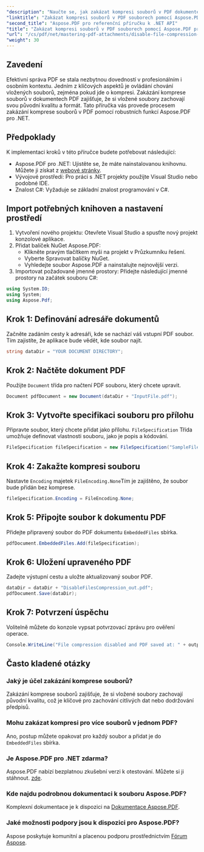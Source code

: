 ```yaml
---
"description": "Naučte se, jak zakázat kompresi souborů v PDF dokumentech pomocí Aspose.PDF pro .NET. Tento podrobný návod vás krok za krokem provede procesem zajištění vložených souborů."
"linktitle": "Zakázat kompresi souborů v PDF souborech pomocí Aspose.PDF pro .NET"
"second_title": "Aspose.PDF pro referenční příručku k .NET API"
"title": "Zakázat kompresi souborů v PDF souborech pomocí Aspose.PDF pro .NET"
"url": "/cs/pdf/net/mastering-pdf-attachments/disable-file-compression-in-pdf-files/"
"weight": 30
---
```


## Zavedení

Efektivní správa PDF se stala nezbytnou dovedností v profesionálním i osobním kontextu. Jedním z klíčových aspektů je ovládání chování vložených souborů, zejména pokud jde o kompresi. Zakázání komprese souborů v dokumentech PDF zajišťuje, že si vložené soubory zachovají svou původní kvalitu a formát. Tato příručka vás provede procesem zakázání komprese souborů v PDF pomocí robustních funkcí Aspose.PDF pro .NET.

## Předpoklady

K implementaci kroků v této příručce budete potřebovat následující:

- Aspose.PDF pro .NET: Ujistěte se, že máte nainstalovanou knihovnu. Můžete ji získat z [webové stránky](https://releases.aspose.com/pdf/net/).  
- Vývojové prostředí: Pro práci s .NET projekty použijte Visual Studio nebo podobné IDE.
- Znalost C#: Vyžaduje se základní znalost programování v C#.

## Import potřebných knihoven a nastavení prostředí

1. Vytvoření nového projektu: Otevřete Visual Studio a spusťte nový projekt konzolové aplikace.
2. Přidat balíček NuGet Aspose.PDF:
   - Klikněte pravým tlačítkem myši na projekt v Průzkumníku řešení.
   - Vyberte Spravovat balíčky NuGet.
   - Vyhledejte soubor Aspose.PDF a nainstalujte nejnovější verzi.
3. Importovat požadované jmenné prostory:
   Přidejte následující jmenné prostory na začátek souboru C#:

```csharp
using System.IO;
using System;
using Aspose.Pdf;
```

## Krok 1: Definování adresáře dokumentů

Začněte zadáním cesty k adresáři, kde se nachází váš vstupní PDF soubor. Tím zajistíte, že aplikace bude vědět, kde soubor najít.

```csharp
string dataDir = "YOUR DOCUMENT DIRECTORY";
```

## Krok 2: Načtěte dokument PDF

Použijte `Document` třída pro načtení PDF souboru, který chcete upravit.

```csharp
Document pdfDocument = new Document(dataDir + "InputFile.pdf");
```

## Krok 3: Vytvořte specifikaci souboru pro přílohu

Připravte soubor, který chcete přidat jako přílohu. `FileSpecification` Třída umožňuje definovat vlastnosti souboru, jako je popis a kódování.

```csharp
FileSpecification fileSpecification = new FileSpecification("SampleFile.txt", "Sample text file");
```

## Krok 4: Zakažte kompresi souboru

Nastavte `Encoding` majetek `FileEncoding.None`Tím je zajištěno, že soubor bude přidán bez komprese.

```csharp
fileSpecification.Encoding = FileEncoding.None;
```

## Krok 5: Připojte soubor k dokumentu PDF

Přidejte připravený soubor do PDF dokumentu `EmbeddedFiles` sbírka.

```csharp
pdfDocument.EmbeddedFiles.Add(fileSpecification);
```

## Krok 6: Uložení upraveného PDF

Zadejte výstupní cestu a uložte aktualizovaný soubor PDF.

```csharp
dataDir = dataDir + "DisableFilesCompression_out.pdf";
pdfDocument.Save(dataDir);
```

## Krok 7: Potvrzení úspěchu

Volitelně můžete do konzole vypsat potvrzovací zprávu pro ověření operace.

```csharp
Console.WriteLine("File compression disabled and PDF saved at: " + outputFile);
```

## Často kladené otázky

### Jaký je účel zakázání komprese souborů?
Zakázání komprese souborů zajišťuje, že si vložené soubory zachovají původní kvalitu, což je klíčové pro zachování citlivých dat nebo dodržování předpisů.

### Mohu zakázat kompresi pro více souborů v jednom PDF?
Ano, postup můžete opakovat pro každý soubor a přidat je do `EmbeddedFiles` sbírka.

### Je Aspose.PDF pro .NET zdarma?
Aspose.PDF nabízí bezplatnou zkušební verzi k otestování. Můžete si ji stáhnout. [zde](https://releases.aspose.com/).

### Kde najdu podrobnou dokumentaci k souboru Aspose.PDF?
Komplexní dokumentace je k dispozici na [Dokumentace Aspose.PDF](https://reference.aspose.com/pdf/net/).

### Jaké možnosti podpory jsou k dispozici pro Aspose.PDF?
Aspose poskytuje komunitní a placenou podporu prostřednictvím [Fórum Aspose](https://forum.aspose.com/c/pdf/10).
